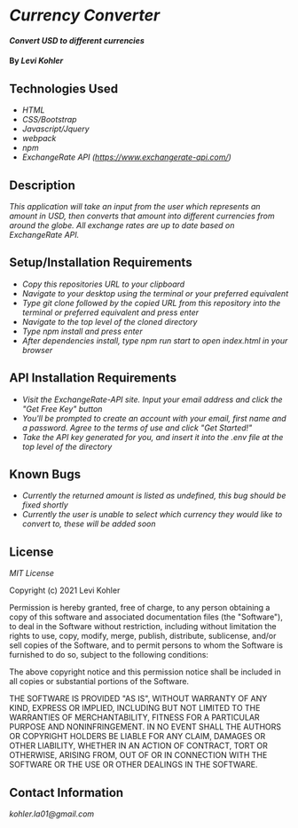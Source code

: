 # _Currency Converter_

#### _Convert USD to different currencies_

#### By _**Levi Kohler**_

## Technologies Used

* _HTML_
* _CSS/Bootstrap_
* _Javascript/Jquery_
* _webpack_
* _npm_
* _ExchangeRate API (https://www.exchangerate-api.com/)_

## Description

_This application will take an input from the user which represents an amount in USD, then converts that amount into different currencies from around the globe. All exchange rates are up to date based on ExchangeRate API._

## Setup/Installation Requirements

* _Copy this repositories URL to your clipboard_
* _Navigate to your desktop using the terminal or your preferred equivalent_
* _Type git clone followed by the copied URL from this repository into the terminal or preferred equivalent and press enter_
* _Navigate to the top level of the cloned directory_
* _Type npm install and press enter_
* _After dependencies install, type npm run start to open index.html in your browser_

## API Installation Requirements

* _Visit the ExchangeRate-API site. Input your email address and click the "Get Free Key" button_
* _You'll be prompted to create an account with your email, first name and a password. Agree to the terms of use and click "Get Started!"_
* _Take the API key generated for you, and insert it into the .env file at the top level of the directory_

## Known Bugs

* _Currently the returned amount is listed as undefined, this bug should be fixed shortly_
* _Currently the user is unable to select which currency they would like to convert to, these will be added soon_

## License

_MIT License_

Copyright (c) 2021 Levi Kohler

Permission is hereby granted, free of charge, to any person obtaining a copy
of this software and associated documentation files (the "Software"), to deal
in the Software without restriction, including without limitation the rights
to use, copy, modify, merge, publish, distribute, sublicense, and/or sell
copies of the Software, and to permit persons to whom the Software is
furnished to do so, subject to the following conditions:

The above copyright notice and this permission notice shall be included in all
copies or substantial portions of the Software.

THE SOFTWARE IS PROVIDED "AS IS", WITHOUT WARRANTY OF ANY KIND, EXPRESS OR
IMPLIED, INCLUDING BUT NOT LIMITED TO THE WARRANTIES OF MERCHANTABILITY,
FITNESS FOR A PARTICULAR PURPOSE AND NONINFRINGEMENT. IN NO EVENT SHALL THE
AUTHORS OR COPYRIGHT HOLDERS BE LIABLE FOR ANY CLAIM, DAMAGES OR OTHER
LIABILITY, WHETHER IN AN ACTION OF CONTRACT, TORT OR OTHERWISE, ARISING FROM,
OUT OF OR IN CONNECTION WITH THE SOFTWARE OR THE USE OR OTHER DEALINGS IN THE
SOFTWARE.

## Contact Information

_kohler.la01@gmail.com_
